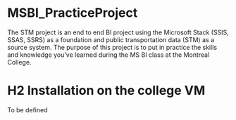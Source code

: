 MSBI_PracticeProject
====================
The STM project is an end to end BI project using the Microsoft Stack (SSIS, SSAS, SSRS) as a foundation and public transportation data (STM) as a source system. The purpose of this project is to put in practice the skills and knowledge you’ve learned during the MS BI class at the Montreal College.

H2 Installation on the college VM
=================================
To be defined
